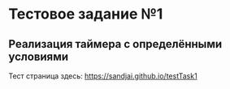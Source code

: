 # Тестовое задание №1

## Реализация таймера с определёнными условиями

Тест страница здесь:
https://sandjai.github.io/testTask1
